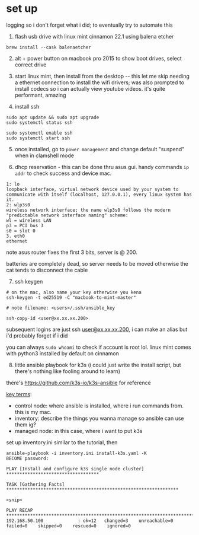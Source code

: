 # set up

logging so i don't forget what i did; to eventually try to automate this

1. flash usb drive with linux mint cinnamon 22.1 using balena etcher

```brew install --cask balenaetcher```

2. alt + power button on macbook pro 2015 to show boot drives, select correct drive

3. start linux mint, then install from the desktop -- this let me skip needing a ethernet connection to install the wifi drivers; was also prompted to install codecs so i can actually view youtube videos. it's quite performant, amazing

4. install ssh

```
sudo apt update && sudo apt upgrade
sudo systemctl status ssh

sudo systemctl enable ssh
sudo systemctl start ssh
```

5. once installed, go to `power management` and change default "suspend" when in clamshell mode

6. dhcp reservation - this can be done thru asus gui. handy commands `ip addr` to check success and device mac. 

```
1: lo
loopback interface, virtual network device used by your system to communicate with itself (localhost, 127.0.0.1), every linux system has it.
2: wlp3s0
wireless network interface; the name wlp3s0 follows the modern "predictable network interface naming" scheme:
wl = wireless LAN
p3 = PCI bus 3
s0 = slot 0
3. eth0 
ethernet
```

note asus router fixes the first 3 bits, server is @ 200.

batteries are completely dead, so server needs to be moved otherwise the cat tends to disconnect the cable

7. ssh keygen

```
# on the mac, also name your key otherwise you kena
ssh-keygen -t ed25519 -C "macbook-to-mint-master"

# note filename: <users>/.ssh/ansible_key

ssh-copy-id <user@xx.xx.xx.200>
```

subsequent logins are just ssh <user@xx.xx.xx.200>, i can make an alias but i'd probably forget if i did

you can always `sudo whoami` to check if account is root lol. linux mint comes with python3 installed by default on cinnamon

8. little ansible playbook for k3s (i could just write the install script, but there's nothing like fooling around to learn)

there's https://github.com/k3s-io/k3s-ansible for reference

[key terms](https://docs.ansible.com/ansible/latest/getting_started/index.html): 
* control node: where ansible is installed, where i run commands from. this is my mac.
* inventory: describe the things you wanna manage so ansible can use them ig? 
* managed node: in this case, where i want to put k3s

set up inventory.ini similar to the tutorial, then 

```
ansible-playbook -i inventory.ini install-k3s.yaml -K
BECOME password:

PLAY [Install and configure k3s single node cluster] ***********************************

TASK [Gathering Facts] *****************************************************************

<snip>

PLAY RECAP *****************************************************************************
192.168.50.100             : ok=12   changed=3    unreachable=0    failed=0    skipped=0    rescued=0    ignored=0
```